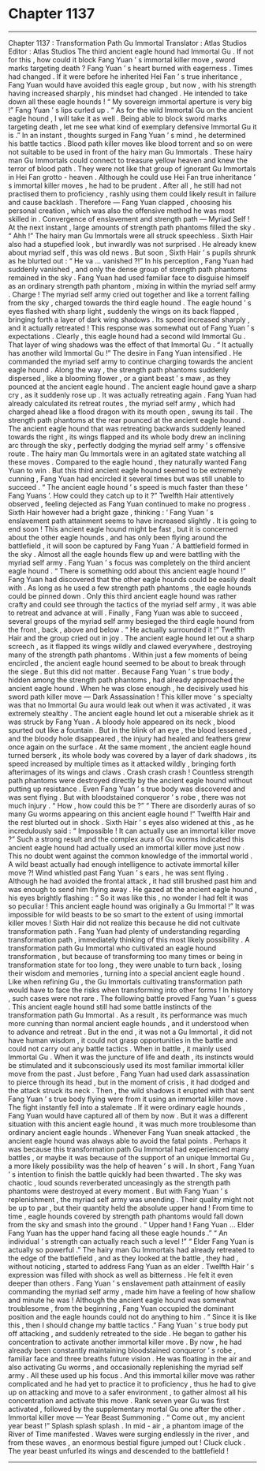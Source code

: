 
# Chapter 1137


---

Chapter 1137 : Transformation Path Gu Immortal
Translator :
Atlas Studios
Editor :
Atlas Studios
The third ancient eagle hound had Immortal Gu .
If not for this , how could it block Fang Yuan ’ s immortal killer move , sword marks targeting death ?
Fang Yuan ’ s heart burned with eagerness .
Times had changed .
If it were before he inherited Hei Fan ’ s true inheritance , Fang Yuan would have avoided this eagle group , but now , with his strength having increased sharply , his mindset had changed .
He intended to take down all these eagle hounds !
“ My sovereign immortal aperture is very big !” Fang Yuan ’ s lips curled up .
“ As for the wild Immortal Gu on the ancient eagle hound , I will take it as well . Being able to block sword marks targeting death , let me see what kind of exemplary defensive Immortal Gu it is .”
In an instant , thoughts surged in Fang Yuan ’ s mind , he determined his battle tactics .
Blood path killer moves like blood torrent and so on were not suitable to be used in front of the hairy man Gu Immortals .
These hairy man Gu Immortals could connect to treasure yellow heaven and knew the terror of blood path . They were not like that group of ignorant Gu Immortals in Hei Fan grotto - heaven .
Although he could use Hei Fan true inheritance ’ s immortal killer moves , he had to be prudent . After all , he still had not practised them to proficiency , rashly using them could likely result in failure and cause backlash .
Therefore —
Fang Yuan clapped , choosing his personal creation , which was also the offensive method he was most skilled in .
Convergence of enslavement and strength path — Myriad Self !
At the next instant , large amounts of strength path phantoms filled the sky .
“ Ahh !” The hairy man Gu Immortals were all struck speechless .
Sixth Hair also had a stupefied look , but inwardly was not surprised .
He already knew about myriad self , this was old news .
But soon , Sixth Hair ’ s pupils shrunk as he blurted out : “ He va … vanished ?!”
In his perception , Fang Yuan had suddenly vanished , and only the dense group of strength path phantoms remained in the sky .
Fang Yuan had used familiar face to disguise himself as an ordinary strength path phantom , mixing in within the myriad self army .
Charge !
The myriad self army cried out together and like a torrent falling from the sky , charged towards the third eagle hound .
The eagle hound ’ s eyes flashed with sharp light , suddenly the wings on its back flapped , bringing forth a layer of dark wing shadows .
Its speed increased sharply , and it actually retreated !
This response was somewhat out of Fang Yuan ’ s expectations .
Clearly , this eagle hound had a second wild Immortal Gu . That layer of wing shadows was the effect of that Immortal Gu .
“ It actually has another wild Immortal Gu !” The desire in Fang Yuan intensified .
He commanded the myriad self army to continue charging towards the ancient eagle hound .
Along the way , the strength path phantoms suddenly dispersed , like a blooming flower , or a giant beast ’ s maw , as they pounced at the ancient eagle hound .
The ancient eagle hound gave a sharp cry , as it suddenly rose up .
It was actually retreating again .
Fang Yuan had already calculated its retreat routes , the myriad self army , which had charged ahead like a flood dragon with its mouth open , swung its tail . The strength path phantoms at the rear pounced at the ancient eagle hound .
The ancient eagle hound that was retreating backwards suddenly leaned towards the right , its wings flapped and its whole body drew an inclining arc through the sky , perfectly dodging the myriad self army ’ s offensive route .
The hairy man Gu Immortals were in an agitated state watching all these moves .
Compared to the eagle hound , they naturally wanted Fang Yuan to win .
But this third ancient eagle hound seemed to be extremely cunning , Fang Yuan had encircled it several times but was still unable to succeed .
“ The ancient eagle hound ’ s speed is much faster than these ‘ Fang Yuans ’. How could they catch up to it ?” Twelfth Hair attentively observed , feeling dejected as Fang Yuan continued to make no progress .
Sixth Hair however had a bright gaze , thinking : ‘ Fang Yuan ’ s enslavement path attainment seems to have increased slightly . It is going to end soon ! This ancient eagle hound might be fast , but it is concerned about the other eagle hounds , and has only been flying around the battlefield , it will soon be captured by Fang Yuan .’
A battlefield formed in the sky .
Almost all the eagle hounds flew up and were battling with the myriad self army .
Fang Yuan ’ s focus was completely on the third ancient eagle hound .
“ There is something odd about this ancient eagle hound !”
Fang Yuan had discovered that the other eagle hounds could be easily dealt with . As long as he used a few strength path phantoms , the eagle hounds could be pinned down . Only this third ancient eagle hound was rather crafty and could see through the tactics of the myriad self army , it was able to retreat and advance at will .
Finally , Fang Yuan was able to succeed , several groups of the myriad self army besieged the third eagle hound from the front , back , above and below .
“ He actually surrounded it !” Twelfth Hair and the group cried out in joy .
The ancient eagle hound let out a sharp screech , as it flapped its wings wildly and clawed everywhere , destroying many of the strength path phantoms .
Within just a few moments of being encircled , the ancient eagle hound seemed to be about to break through the siege .
But this did not matter .
Because Fang Yuan ’ s true body , hidden among the strength path phantoms , had already approached the ancient eagle hound .
When he was close enough , he decisively used his sword path killer move — Dark Assassination !
This killer move ’ s specialty was that no Immortal Gu aura would leak out when it was activated , it was extremely stealthy .
The ancient eagle hound let out a miserable shriek as it was struck by Fang Yuan .
A bloody hole appeared on its neck , blood spurted out like a fountain .
But in the blink of an eye , the blood lessened , and the bloody hole disappeared , the injury had healed and feathers grew once again on the surface .
At the same moment , the ancient eagle hound turned berserk , its whole body was covered by a layer of dark shadows , its speed increased by multiple times as it attacked wildly , bringing forth afterimages of its wings and claws .
Crash crash crash !
Countless strength path phantoms were destroyed directly by the ancient eagle hound without putting up resistance .
Even Fang Yuan ’ s true body was discovered and was sent flying .
But with bloodstained conqueror ’ s robe , there was not much injury .
“ How , how could this be ?”
“ There are disorderly auras of so many Gu worms appearing on this ancient eagle hound !”
Twelfth Hair and the rest blurted out in shock .
Sixth Hair ’ s eyes also widened at this , as he incredulously said : “ Impossible ! It can actually use an immortal killer move ?”
Such a strong result and the complex aura of Gu worms indicated this ancient eagle hound had actually used an immortal killer move just now .
This no doubt went against the common knowledge of the immortal world .
A wild beast actually had enough intelligence to activate immortal killer move ?!
Wind whistled past Fang Yuan ’ s ears , he was sent flying . Although he had avoided the frontal attack , it had still brushed past him and was enough to send him flying away .
He gazed at the ancient eagle hound , his eyes brightly flashing : “ So it was like this , no wonder I had felt it was so peculiar ! This ancient eagle hound was originally a Gu Immortal !”
It was impossible for wild beasts to be so smart to the extent of using immortal killer moves !
Sixth Hair did not realize this because he did not cultivate transformation path .
Fang Yuan had plenty of understanding regarding transformation path , immediately thinking of this most likely possibility .
A transformation path Gu Immortal who cultivated an eagle hound transformation , but because of transforming too many times or being in transformation state for too long , they were unable to turn back , losing their wisdom and memories , turning into a special ancient eagle hound .
Like when refining Gu , the Gu Immortals cultivating transformation path would have to face the risks when transforming into other forms !
In history , such cases were not rare .
The following battle proved Fang Yuan ’ s guess .
This ancient eagle hound still had some battle instincts of the transformation path Gu Immortal . As a result , its performance was much more cunning than normal ancient eagle hounds , and it understood when to advance and retreat .
But in the end , it was not a Gu Immortal , it did not have human wisdom , it could not grasp opportunities in the battle and could not carry out any battle tactics .
When in battle , it mainly used Immortal Gu . When it was the juncture of life and death , its instincts would be stimulated and it subconsciously used its most familiar immortal killer move from the past .
Just before , Fang Yuan had used dark assassination to pierce through its head , but in the moment of crisis , it had dodged and the attack struck its neck .
Then , the wild shadows it erupted with that sent Fang Yuan ’ s true body flying were from it using an immortal killer move .
The fight instantly fell into a stalemate .
If it were ordinary eagle hounds , Fang Yuan would have captured all of them by now . But it was a different situation with this ancient eagle hound , it was much more troublesome than ordinary ancient eagle hounds .
Whenever Fang Yuan sneak attacked , the ancient eagle hound was always able to avoid the fatal points . Perhaps it was because this transformation path Gu Immortal had experienced many battles , or maybe it was because of the support of an unique Immortal Gu , a more likely possibility was the help of heaven ’ s will .
In short , Fang Yuan ’ s intention to finish the battle quickly had been thwarted .
The sky was chaotic , loud sounds reverberated unceasingly as the strength path phantoms were destroyed at every moment .
But with Fang Yuan ’ s replenishment , the myriad self army was unending .
Their quality might not be up to par , but their quantity held the absolute upper hand !
From time to time , eagle hounds covered by strength path phantoms would fall down from the sky and smash into the ground .
“ Upper hand ! Fang Yuan … Elder Fang Yuan has the upper hand facing all these eagle hounds .”
“ An individual ’ s strength can actually reach such a level !”
“ Elder Fang Yuan is actually so powerful .”
The hairy man Gu Immortals had already retreated to the edge of the battlefield , and as they looked at the battle , they had , without noticing , started to address Fang Yuan as an elder .
Twelfth Hair ’ s expression was filled with shock as well as bitterness .
He felt it even deeper than others .
Fang Yuan ’ s enslavement path attainment of easily commanding the myriad self army , made him have a feeling of how shallow and minute he was !
Although the ancient eagle hound was somewhat troublesome , from the beginning , Fang Yuan occupied the dominant position and the eagle hounds could not do anything to him .
“ Since it is like this , then I should change my battle tactics .” Fang Yuan ’ s true body put off attacking , and suddenly retreated to the side .
He began to gather his concentration to activate another immortal killer move .
By now , he had already been constantly maintaining bloodstained conqueror ’ s robe , familiar face and three breaths future vision . He was floating in the air and also activating Gu worms , and occasionally replenishing the myriad self army . All these used up his focus .
And this immortal killer move was rather complicated and he had yet to practice it to proficiency , thus he had to give up on attacking and move to a safer environment , to gather almost all his concentration and activate this move .
Rank seven year Gu was first activated , followed by the supplementary mortal Gu one after the other .
Immortal killer move — Year Beast Summoning .
“ Come out , my ancient year beast !”
Splash splash splash .
In mid - air , a phantom image of the River of Time manifested .
Waves were surging endlessly in the river , and from these waves , an enormous bestial figure jumped out !
Cluck cluck .
The year beast unfurled its wings and descended to the battlefield !

---

